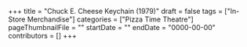 +++
title = "Chuck E. Cheese Keychain (1979)"
draft = false
tags = ["In-Store Merchandise"]
categories = ["Pizza Time Theatre"]
pageThumbnailFile = ""
startDate = ""
endDate = "0000-00-00"
contributors = []
+++
